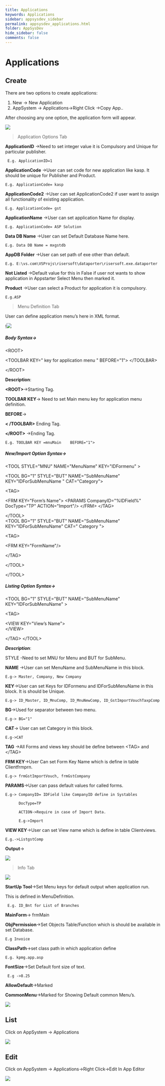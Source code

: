```yaml
---
title: Applications
keywords: Applications
sidebar: appsysdev_sidebar
permalink: appsysdev_applications.html
folder: AppSysDev
hide_sidebar: false
comments: false
---
```



# Applications

## Create
There are two options to create applications:
1.	New -> New Application
2.	AppSystem -> Applications->Right Click ->Copy App..

After choosing any one option, the application form will appear.

![](images/image8_1.jpg)

>Application Options Tab


**ApplicationID** ->Need to set integer value it is Compulsory and Unique for particular publisher.

     E.g. ApplicationID=1

**ApplicationCode**  ->User can set code for new application like kasp.
     It should be unique for Publisher and Product.

    E.g. ApplicationCode= kasp

**ApplicationCode2** ->User can set ApplicationCode2 if user want to assign all functionality of existing application.

    E.g. ApplicationCode= gst

**ApplicationName** ->User can set application Name for display.

    E.g. ApplicationCode= ASP Solution

**Data DB Name** ->User can set Default Database Name here.

    E.g. Data DB Name = mxgstdb

**AppDB Folder** ->User can set path of exe other than default.

    E.g. E:\vs.com\VSProjs\risersoft\dataporter\risersoft.exe.dataporter

**Not Listed** ->Default value for this in False if user not wants to show application in Appstarter Select Menu then marked it.

**Product** ->User can select a Product for application it is compulsory.

    E.g.ASP

>Menu Definition Tab

User can define application menu’s here in XML format.

!![](images/image8_2.jpg)

##### **Body Syntax**->

&lt;ROOT>

  &lt;TOOLBAR KEY=" key for application menu " BEFORE="1">
	&lt;/TOOLBAR>

  &lt;/ROOT>

**Description**:

**&lt;ROOT>**->Starting Tag.

 **TOOLBAR KEY**-> Need to set Main menu key for application menu definition.

  **BEFORE**->

**&lt; /TOOLBAR>** Ending Tag.

**&lt;/ROOT>** ->Ending Tag.

    E.g. TOOLBAR KEY =mnuMain    BEFORE="1">

##### **New/Import Option Syntax**->


&lt;TOOL STYLE="MNU" NAME="MenuName" KEY="IDFormenu" >

  &lt;TOOL BG="1"  STYLE="BUT" NAME="SubMenuName" KEY="IDForSubMenuName " CAT="Category">

&lt;TAG>

&lt;FRM  KEY="Form’s Name">
	     &lt;PARAMS CompanyID="%IDField%" DocType="TP" ACTION="Import"/>
                   &lt;/FRM>
	&lt;/TAG>

&lt;/TOOL>		
&lt;TOOL BG="1" STYLE="BUT" NAME="SubMenuName" KEY="IDForSubMenuName" CAT=" Category ">

&lt;TAG>

 &lt;FRM KEY="FormName"/>

 &lt;/TAG>

&lt;/TOOL>

&lt;/TOOL>

##### **Listing Option Syntax**->

&lt;TOOL BG="1" STYLE="BUT" NAME="SubMenuName" KEY="IDForSubMenuName" >

&lt;TAG>

 &lt;VIEW KEY="View’s Name">				
     &lt;/VIEW>

 &lt;/TAG>
&lt;/TOOL>


_**Description**_:


STYLE -Need to set MNU for Menu and BUT for SubMenu.

**NAME** ->User can set MenuName and SubMenuName in this block.

    E.g-> Master, Company, New Company

**KEY**->User can set Keys for IDFormenu and IDForSubMenuName in this block. It is should be Unique.

    E.g-> ID_Master, ID_MnuComp, ID_MnuNewComp, ID_GstImportVouchTaxpComp

**BG**->Used for separator between two menu.

    E.g-> BG="1"  

**CAT**-> User can set Category in this block.

    E.g->CAT

**TAG** ->All Forms and views key should be define between
&lt;TAG> and &lt;/TAG>

**FRM  KEY**->User Can set Form Key Name which is define in table Clientfrmprn.

    E.g-> frmGstImportVouch, frmGstCompany

**PARAMS**->User can pass default values for called forms.

    E.g-> CompanyID= IDField like CompanyID define in Systables

          DocType=TP

          ACTION->Require in case of Import Data.

          E.g->Import

**VIEW KEY**->User can set View name which is define in table Clientviews.

    E.g.->ListgstComp
**Output**->


![](images/image8_3.jpg)


>Info Tab

![](images/image8_4.jpg)

**StartUp Tool**->Set Menu keys for default output when application run.

This is defined in MenuDefinition.

     E.g. ID_Bnt for List of Branches

**MainForm**-> frmMain

**ObjPermission**->Set Objects Table/Function which is should be available in set Database.

    E.g Invoice

**ClassPath**->set class path in which application define

    E.g. kpmg.app.asp

**FontSize**->Set Default font size of text.

     E.g ->8.25

**AllowDefault**->Marked

**CommonMenu**->Marked for Showing Default common Menu’s.

![](images/image8_5.jpg)


## List

Click on AppSystem -> Applications

![](images/image8_6.jpg)

## Edit

Click on AppSystem -> Applications->Right Click->Edit In App Editor

![](images/image8_7.jpg)

